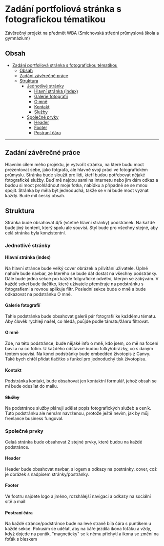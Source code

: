 # Zadání portfoliová stránka s fotografickou tématikou
Závěrečný projekt na předmět WBA (Smíchovská střední průmyslová škola a gymnázium)
## Obsah
- [Zadání portfoliová stránka s fotografickou tématikou](#zadání-portfoliová-stránka-s-fotografickou-tématikou)
  - [Obsah](#obsah)
  - [Zadání závěrečné práce](#zadání-závěrečné-práce)
  - [Struktura](#struktura)
    - [Jednotlivé stránky](#jednotlivé-stránky)
      - [Hlavní stránka (index)](#hlavní-stránka-index)
      - [Galerie fotografií](#galerie-fotografií)
      - [O mně](#o-mně)
      - [Kontakt](#kontakt)
      - [Služby](#služby)
    - [Společné prvky](#společné-prvky)
      - [Header](#header)
      - [Footer](#footer)
      - [Postraní čára](#postraní-čára)
<hr>


## Zadání závěrečné práce
Hlavním cílem mého projektu, je vytvořit stránku, na které budu moct prezentovat sebe, jako fotgrafa, ale hlavně svoji práci ve fotografickém průmyslu. Stránka bude sloužit pro lidi, kteří budou potřebovat nějaké fotografické služby. Buď mě najdou sami na internetu nebo jim dám odkaz a budou si moct prohládnout moje fotka, nabídku a případně se se mnou spojit. Stránka by měla být jednoduchá, takže se v ní bude moct vyznat každý. Bude mít český obsah.





## Struktura
Stránka bude obsahovat 4/5 (včetně hlavní stránky) podstránek. Na každé bude jiný kontent, který spolu ale souvisí. Styl bude pro všechny stejné, aby celá stránka byla konzistentní.


### Jednotlivé stránky

#### Hlavní stránka (index)
Na hlavní stránce bude velký cover obrázek a přivítání uživatele. Úplně nahoře bude navbar, ze kterého se bude dát dostat na všechny podstránky. Dále bude jedna sekce pro každé fotgrafické odvětví, kterým se zabývám. V každé sekci bude tlačítko, které uživatele přeměruje na podstránku s fotografiemi a rovnou aplikuje filtr. Poslední sekce bude o mně a bude odkazovat na podstránku O mně.

#### Galerie fotografií
Tahle podstránka bude obsahovat galerii pár fotografií ke každému tématu. Aby člověk rychleji našel, co hledá, puůjde podle támatu/žánru filtrovat.

#### O mně
Zde, na této podstránce, bude nějaké info o mně, kdo jsem, co mě na focení baví a na co fotím. U každého odstavce budou fotky/obrázky, co s daným textem souvisí. Na konci podstránky bude embedded životopis z Canvy. Také bych chtěl přidat tlačítko s funkcí pro jednoduchý tisk životopisu.

#### Kontakt
Podstránka kontakt, bude obsahovat jen kontaktní formulář, jehož obsah se mi bude odesílat do mailu.

#### <s>Služby</s>
Na podstránce služby plánuji udělat popis fotografických služeb a ceník. Tuto podstránku ale nemám navrženou, protože ještě nevím, jak by můj freelance business fungoval.


### Společné prvky
Celaá stránka bude obsahovat 2 stejné prvky, které budou na každé podstránce.

#### Header
Header bude obsahovat navbar, s logem a odkazy na postránky, cover, což je obrázek s nadpisem stránky/postránky.

#### Footer
Ve footru najdete logo a jméno, rozshálejší navigaci a odkazy na sociální sítě a mail

#### Postraní čára
Na každé stránce/podstránce bude na levé straně bílá čára s puntíkem u každé sekce. Pokusím se udělat, aby na čáře jezdila ikona foťáku a vždy, když dojede na puntík, "magneticky" se k němu přichytí a ikona se změní na foťák s bleskem
